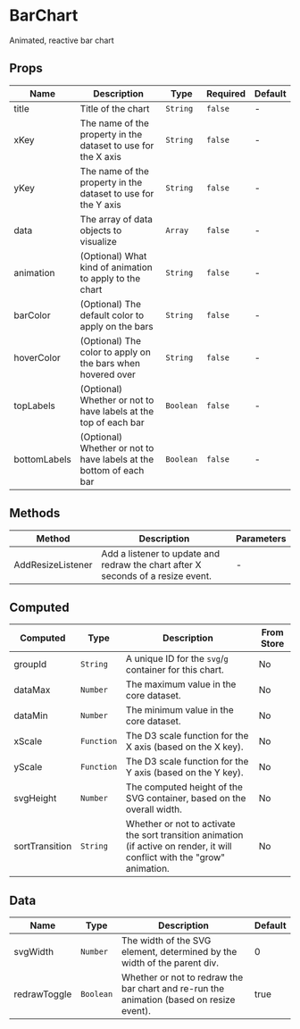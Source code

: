 # BarChart

Animated, reactive bar chart

## Props

<!-- @vuese:BarChart:props:start -->
|Name|Description|Type|Required|Default|
|---|---|---|---|---|
|title|Title of the chart|`String`|`false`|-|
|xKey|The name of the property in the dataset to use for the X axis|`String`|`false`|-|
|yKey|The name of the property in the dataset to use for the Y axis|`String`|`false`|-|
|data|The array of data objects to visualize|`Array`|`false`|-|
|animation|(Optional) What kind of animation to apply to the chart|`String`|`false`|-|
|barColor|(Optional) The default color to apply on the bars|`String`|`false`|-|
|hoverColor|(Optional) The color to apply on the bars when hovered over|`String`|`false`|-|
|topLabels|(Optional) Whether or not to have labels at the top of each bar|`Boolean`|`false`|-|
|bottomLabels|(Optional) Whether or not to have labels at the bottom of each bar|`Boolean`|`false`|-|

<!-- @vuese:BarChart:props:end -->


## Methods

<!-- @vuese:BarChart:methods:start -->
|Method|Description|Parameters|
|---|---|---|
|AddResizeListener|Add a listener to update and redraw the chart after X seconds of a resize event.|-|

<!-- @vuese:BarChart:methods:end -->


## Computed

<!-- @vuese:BarChart:computed:start -->
|Computed|Type|Description|From Store|
|---|---|---|---|
|groupId|`String`|A unique ID for the `svg`/`g` container for this chart.|No|
|dataMax|`Number`|The maximum value in the core dataset.|No|
|dataMin|`Number`|The minimum value in the core dataset.|No|
|xScale|`Function`|The D3 scale function for the X axis (based on the X key).|No|
|yScale|`Function`|The D3 scale function for the Y axis (based on the Y key).|No|
|svgHeight|`Number`|The computed height of the SVG container, based on the overall width.|No|
|sortTransition|`String`|Whether or not to activate the sort transition animation (if active on render, it will conflict with the "grow" animation.|No|

<!-- @vuese:BarChart:computed:end -->


## Data

<!-- @vuese:BarChart:data:start -->
|Name|Type|Description|Default|
|---|---|---|---|
|svgWidth|`Number`|The width of the SVG element, determined by the width of the parent div.|0|
|redrawToggle|`Boolean`|Whether or not to redraw the bar chart and re-run the animation (based on resize event).|true|

<!-- @vuese:BarChart:data:end -->


